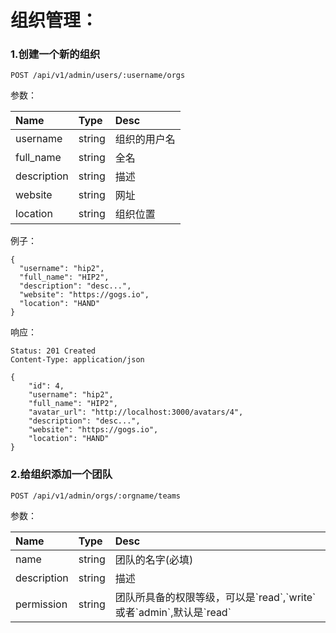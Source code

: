 # 组织管理：

### 1.创建一个新的组织

```
POST /api/v1/admin/users/:username/orgs
```

参数：

| Name | Type | Desc |
| :--- | :--- | :--- |
| username | string | 组织的用户名 |
| full\_name | string | 全名 |
| description | string | 描述 |
| website | string | 网址 |
| location | string | 组织位置 |

例子：

```
{
  "username": "hip2",
  "full_name": "HIP2",
  "description": "desc...",
  "website": "https://gogs.io",
  "location": "HAND"
}
```

响应：

```
Status: 201 Created
Content-Type: application/json
```

```
{
    "id": 4,
    "username": "hip2",
    "full_name": "HIP2",
    "avatar_url": "http://localhost:3000/avatars/4",
    "description": "desc...",
    "website": "https://gogs.io",
    "location": "HAND"
}
```

### 2.给组织添加一个团队

```
POST /api/v1/admin/orgs/:orgname/teams
```

参数：

| Name | Type | Desc |
| :--- | :--- | :--- |
| name | string | 团队的名字\(必填\) |
| description | string | 描述 |
| permission | string | 团队所具备的权限等级，可以是\`read\`,\`write\`或者\`admin\`,默认是\`read\` |



